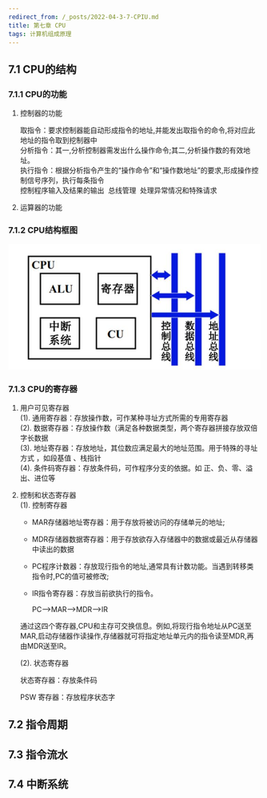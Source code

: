 ```yaml
---
redirect_from: /_posts/2022-04-3-7-CPIU.md
title: 第七章 CPU
tags: 计算机组成原理
---
```


## 7.1 CPU的结构

### 7.1.1 CPU的功能

1. 控制器的功能

   ​	取指令：要求控制器能自动形成指令的地址,并能发出取指令的命令,将对应此地址的指令取到挖制器中  
   ​	分析指令：其一,分析控制器需发出什么操作命令;其二,分析操作数的有效地址。  
   ​	执行指令：根据分析指令产生的“操作命令”和“操作数地址”的要求,形成操作控制信号序列，执行每条指令  
   ​	控制程序输入及结果的输出 
   ​	总线管理 
   ​	处理异常情况和特殊请求

2. 运算器的功能

### 7.1.2 CPU结构框图

![CPU的结构](/assets/image/计算机组成原理/CPU/CPU的结构.jpg)

### 7.1.3 CPU的寄存器

1. 用户可见寄存器  
   (1). 通用寄存器：存放操作数，可作某种寻址方式所需的专用寄存器  
   (2). 数据寄存器：存放操作数（满足各种数据类型，两个寄存器拼接存放双倍字长数据  
   (3). 地址寄存器：存放地址，其位数应满足最大的地址范围。用于特殊的寻址方式   ，如段基值 、栈指针  
   (4). 条件码寄存器：存放条件码，可作程序分支的依据。如 正、负、零、溢出、进位等  
   
2. 控制和状态寄存器  
   (1). 控制寄存器  
   
   - MAR存储器地址寄存器：用于存放将被访问的存储单元的地址;  
   
   - MDR存储器数据寄存器：用于存放欲存入存储器中的数据或最近从存储器中读出的数据  
   
   - PC程序计数器：存放现行指令的地址,通常具有计数功能。当遇到转移类指令时,PC的值可被修改;  
   
   - IR指令寄存器：存放当前欲执行的指令。  
   
      
   
      PC——>MAR——>MDR——>IR  
   
      
   
   通过这四个寄存器,CPU和主存可交换信息。例如,将现行指令地址从PC送至MAR,启动存储器作读操作,存储器就可将指定地址单元内的指令读至MDR,再由MDR送至IR。  
   
   (2). 状态寄存器
   
   状态寄存器：存放条件码  
   
   PSW 寄存器：存放程序状态字  


## 7.2 指令周期



## 7.3 指令流水
## 7.4 中断系统